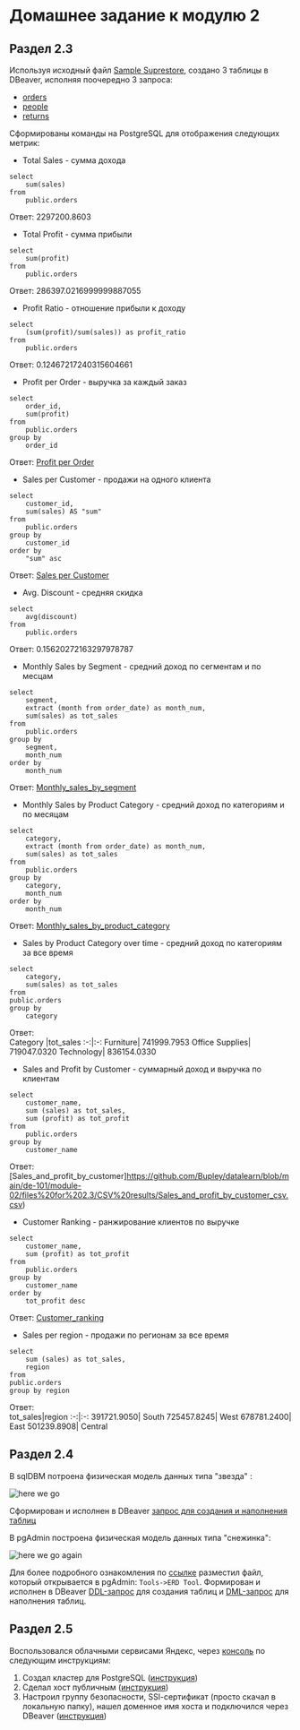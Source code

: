 # Домашнее задание к модулю 2
## Раздел 2.3
Используя исходный файл [Sample Suprestore](https://github.com/Bupley/datalearn/blob/main/de-101/module-02/files%20for%202.4/Sample%20-%20Superstore.xls),
создано 3 таблицы в DBeaver, исполняя поочередно 3 запроса:
- [orders](https://github.com/Bupley/datalearn/blob/main/de-101/module-02/files%20for%202.3/orders_sql.sql) 
- [people](https://github.com/Bupley/datalearn/blob/main/de-101/module-02/files%20for%202.3/people_sql.sql)
- [returns](https://github.com/Bupley/datalearn/blob/main/de-101/module-02/files%20for%202.3/returns_sql.sql)  

Сформированы команды на PostgreSQL для отображения следующих метрик:

* Total Sales - сумма дохода
```
select 
    sum(sales)
from 
    public.orders
```
Ответ: 2297200.8603

* Total Profit - сумма прибыли
```
select 
    sum(profit)
from 
    public.orders
```
Ответ: 286397.0216999999887055

* Profit Ratio - отношение прибыли к доходу
```
select 
	(sum(profit)/sum(sales)) as profit_ratio
from 
	public.orders
```
Ответ: 0.12467217240315604661

* Profit per Order - выручка за каждый заказ
```
select 
	order_id, 
	sum(profit)
from 
	public.orders
group by 
	order_id
```
Ответ: [Profit per Order](https://github.com/Bupley/datalearn/blob/main/de-101/module-02/files%20for%202.3/CSV%20results/profit_per_order_csv.csv)

* Sales per Customer - продажи на одного клиента
```
select 
	customer_id, 
	sum(sales) AS "sum"
from 
	public.orders
group by 
	customer_id
order by 
    "sum" asc
```
Ответ: [Sales per Customer](https://github.com/Bupley/datalearn/blob/main/de-101/module-02/files%20for%202.3/CSV%20results/Sales_per_customer_csv.csv)

* Avg. Discount - средняя скидка
```
select 
	avg(discount)
from 
	public.orders
 ```
Ответ: 0.15620272163297978787 

* Monthly Sales by Segment - средний доход по сегментам и по месцам
```
select 
	segment,
	extract (month from order_date) as month_num,
	sum(sales) as tot_sales
from 
	public.orders
group by 
	segment,
	month_num
order by 
	month_num
```
Ответ: [Monthly_sales_by_segment](https://github.com/Bupley/datalearn/blob/main/de-101/module-02/files%20for%202.3/CSV%20results/Monthly_sales_by_segment_csv.csv)

* Monthly Sales by Product Category - средний доход по категориям и по месяцам
```
select 
	category,
	extract (month from order_date) as month_num,
	sum(sales) as tot_sales
from 
	public.orders
group by 
	category, 
	month_num
order by 
	month_num
```
Ответ: [Monthly_sales_by_product_category](https://github.com/Bupley/datalearn/blob/main/de-101/module-02/files%20for%202.3/CSV%20results/Monthly_sales_by_product_category_csv.csv)

* Sales by Product Category over time - средний доход по категориям за все время
```
select 
	category,
	sum(sales) as tot_sales
from 
public.orders
group by 
	category
```
Ответ:  
Category |tot_sales
:-:|:-:
Furniture|	741999.7953
Office Supplies|	719047.0320
Technology|	836154.0330

* Sales and Profit by Customer - суммарный доход и выручка по клиентам
```
select 
	customer_name,
	sum (sales) as tot_sales,
	sum (profit) as tot_profit
from 
	public.orders
group by 
	customer_name
```
Ответ: 
[Sales_and_profit_by_customer]https://github.com/Bupley/datalearn/blob/main/de-101/module-02/files%20for%202.3/CSV%20results/Sales_and_profit_by_customer_csv.csv)

* Customer Ranking - ранжирование клиентов по выручке
```
select 
	customer_name,
	sum (profit) as tot_profit
from 
	public.orders
group by 
	customer_name
order by 
	tot_profit desc
```
Ответ: [Customer_ranking](https://github.com/Bupley/datalearn/blob/main/de-101/module-02/files%20for%202.3/CSV%20results/Customer_ranking_csv.csv)

* Sales per region - продажи по регионам за все время
```
select
	sum (sales) as tot_sales,
	region
from 
public.orders
group by region
```
Ответ:  
tot_sales|region
:-:|:-:
391721.9050|	South
725457.8245|	West
678781.2400|	East
501239.8908|	Central

## Раздел 2.4
В sqlDBM потроена физическая модель данных типа "звезда"  :

![here we go](https://github.com/Bupley/datalearn/blob/main/de-101/module-02/files%20for%202.4/superstore_ERD_star.PNG)

Сформирован и исполнен в DBeaver [запрос для создания и наполнения таблиц](https://github.com/Bupley/datalearn/blob/main/de-101/module-02/files%20for%202.4/2.4_create_and_fill_sqlDBM.sql)

В pgAdmin построена физическая модель данных типа "снежинка":

![here we go again](https://github.com/Bupley/datalearn/blob/main/de-101/module-02/files%20for%202.4/superstore_ERD_pgAdmin.PNG)  

Для более подробного ознакомления по [ссылке](https://github.com/Bupley/datalearn/blob/main/de-101/module-02/files%20for%202.4/superstore.pgerd) разместил файл, который открывается в pgAdmin: `Tools->ERD Tool`.
Формирован и исполнен в DBeaver [DDL-запрос](https://github.com/Bupley/datalearn/blob/main/de-101/module-02/files%20for%202.4/2.4_create_from_PGadmin.sql) для создания таблиц и [DML-запрос](https://github.com/Bupley/datalearn/blob/main/de-101/module-02/files%20for%202.4/2.4_fill_from_PGadmin.sql) для наполнения таблиц. 

## Раздел 2.5
Воспользовался облачными сервисами Яндекс, через [консоль](https://console.yandex.cloud) по следующим инструкциям:
1. Создал кластер для PostgreSQL ([инструкция](https://yandex.cloud/ru/docs/managed-postgresql/operations/cluster-create))
2. Сделал хост публичным ([инструкция](https://yandex.cloud/ru/docs/managed-postgresql/operations/hosts))
3. Настроил группу безопасности, SSl-сертификат (просто скачал в локальную папку), нашел доменное имя хоста и подключился через DBeaver ([инструкция](https://yandex.cloud/ru/docs/managed-postgresql/operations/connect#dbeaver_1))
